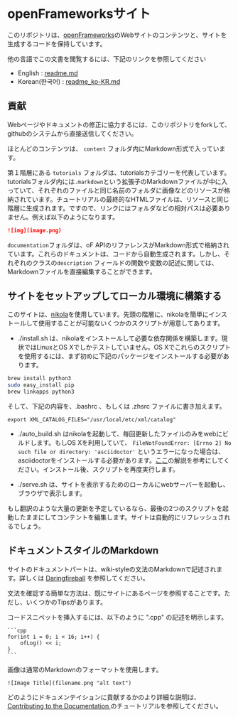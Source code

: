 # openFrameworksサイト

このリポジトリは、[openFrameworks](http://openFrameworks.cc/)のWebサイトのコンテンツと、サイトを生成するコードを保持しています。

他の言語でこの文書を閲覧するには、下記のリンクを参照してください

- English : [readme.md](readme.md)
- Korean(한국어) : [readme_ko-KR.md](readme_ko-KR.md)

## 貢献

Webページやドキュメントの修正に協力するには、このリポジトリをforkして、githubのシステムから直接送信してください。

ほとんどのコンテンツは、 `content` フォルダ内にMarkdown形式で入っています。

第１階層にある `tutorials` フォルダは、tutorialsカテゴリーを代表しています。tutorialsフォルダ内には`.markdown`という拡張子のMarkdownファイルが中に入っていて、それぞれのファイルと同じ名前のフォルダに画像などのリソースが格納されています。チュートリアルの最終的なHTMLファイルは、リソースと同じ階層に生成されます。ですので、リンクにはフォルダなどの相対パスは必要ありません。例えば以下のようになります。

```md
![img](image.png)
```

`documentation`フォルダは、oF APIのリファレンスがMarkdown形式で格納されています。これらのドキュメントは、コードから自動生成されます。しかし、それぞれのクラスの`description` フィールドの関数や変数の記述に関しては、Markdownファイルを直接編集することができます。

## サイトをセットアップしてローカル環境に構築する

このサイトは、[nikola](https://getnikola.com)を使用しています。先頭の階層に、nikolaを簡単にインストールして使用することが可能ないくつかのスクリプトが用意してあります。

- ./install.sh は、nikolaをインストールして必要な依存関係を構築します。現状ではLinuxとOS Xでしかテストしていません。OS Xでこれらのスクリプトを使用するには、まず初めに下記のパッケージをインストールする必要があります。

```bash
brew install python3
sudo easy_install pip
brew linkapps python3
```

そして、下記の内容を、.bashrc 、もしくは .zhsrc ファイルに書き加えます。

`export XML_CATALOG_FILES="/usr/local/etc/xml/catalog"`


- ./auto_build.sh はnikolaを起動して、毎回更新したファイルのみをwebにビルドします。もしOS Xを利用していて、  `FileNotFoundError: [Errno 2] No such file or directory: 'asciidoctor'` というエラーになった場合は、asciidoctorをインストールする必要があります。[ここ](http://asciidoctor.org/docs/install-asciidoctor-macosx/)の解説を参考にしてください。インストール後、スクリプトを再度実行します。

- ./serve.sh は、サイトを表示するためのローカルにwebサーバーを起動し、ブラウザで表示します。

もし翻訳のような大量の更新を予定しているなら、最後の2つのスクリプトを起動したままにしてコンテントを編集します。サイトは自動的にリフレッシュされるでしょう。

## ドキュメントスタイルのMarkdown

サイトのドキュメントパートは、wiki-styleの文法のMarkdownで記述されます。詳しくは [Daringfireball](http://daringfireball.net/projects/markdown/) を参照してください。

文法を確認する簡単な方法は、既にサイトにあるページを参照することです。ただし、いくつかのTipsがあります。

コードスニペットを挿入するには、以下のように ".cpp" の記述を明示します。

	```cpp
	for(int i = 0; i < 16; i++) {
		ofLog() << i;
	}
	```

画像は通常のMarkdownのフォーマットを使用します。

    ![Image Title](filename.png "alt text")

どのようにドキュメンテイションに貢献するかのより詳細な説明は、 [Contributing to the Documentation ](http://www.openframeworks.cc/tutorials/developers/003_contributing_to_the_documentation.html)のチュートリアルを参照してください。
